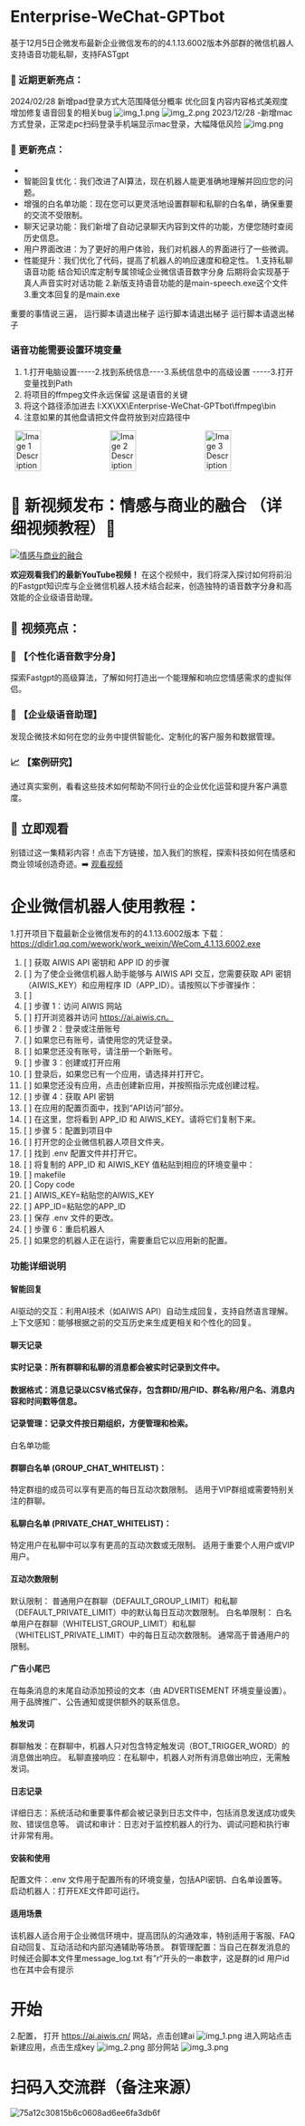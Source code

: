 # Enterprise-WeChat-GPTbot
基于12月5日企微发布最新企业微信发布的的4.1.13.6002版本外部群的微信机器人支持语音功能私聊，支持FASTgpt


### 🌟 近期更新亮点：
2024/02/28 新增pad登录方式大范围降低分概率
优化回复内容内容格式美观度
增加修复语音回复的相关bug
![img_1.png](img_1.png)
![img_2.png](img_2.png)
2023/12/28 -新增mac方式登录，正常走pc扫码登录手机端显示mac登录，大幅降低风险
![img.png](img.png)
### 🌟 更新亮点：
*
* 智能回复优化：我们改进了AI算法，现在机器人能更准确地理解并回应您的问题。
* 增强的白名单功能：现在您可以更灵活地设置群聊和私聊的白名单，确保重要的交流不受限制。
* 聊天记录功能：我们新增了自动记录聊天内容到文件的功能，方便您随时查阅历史信息。
* 用户界面改进：为了更好的用户体验，我们对机器人的界面进行了一些微调。
* 性能提升：我们优化了代码，提高了机器人的响应速度和稳定性。
1.支持私聊语音功能 结合知识库定制专属领域企业微信语音数字分身 后期将会实现基于真人声音实时对话功能
2.新版支持语音功能的是main-speech.exe这个文件
3.重文本回复的是main.exe

重要的事情说三遍，
运行脚本请退出梯子
运行脚本请退出梯子
运行脚本请退出梯子

### 语音功能需要设置环境变量
1. 1.打开电脑设置-----2.找到系统信息----3.系统信息中的高级设置 -----3.打开变量找到Path
2. 将项目的ffmpeg文件永远保留 这是语音的关键
3. 将这个路径添加进去 I:XX\XX\Enterprise-WeChat-GPTbot\ffmpeg\bin
5. 注意如果的其他盘请把文件盘符放到对应路径中
<div style="display: flex; justify-content: space-around;">
    <img src="png/20231223065043.png" alt="Image 1 Description" style="width: 30%;" />
    <img src="png/img.png" alt="Image 2 Description" style="width: 30%;" />
    <img src="png/1703285345704.png" alt="Image 3 Description" style="width: 30%;" />
</div>

# 🎥 新视频发布：情感与商业的融合 （详细视频教程）🎥

[![情感与商业的融合](https://img.youtube.com/vi/5lk6WLmUk7Y/maxresdefault.jpg)](https://www.youtube.com/watch?v=5lk6WLmUk7Y)

**欢迎观看我们的最新YouTube视频！** 在这个视频中，我们将深入探讨如何将前沿的Fastgpt知识库与企业微信机器人技术结合起来，创造独特的语音数字分身和高效能的企业级语音助理。

## 🌟 视频亮点：

### 🤖 【个性化语音数字分身】
探索Fastgpt的高级算法，了解如何打造出一个能理解和响应您情感需求的虚拟伴侣。

### 💼 【企业级语音助理】
发现企微技术如何在您的业务中提供智能化、定制化的客户服务和数据管理。

### 📈 【案例研究】
通过真实案例，看看这些技术如何帮助不同行业的企业优化运营和提升客户满意度。

## 🚀 立即观看
别错过这一集精彩内容！点击下方链接，加入我们的旅程，探索科技如何在情感和商业领域创造奇迹。➡️ [观看视频](https://www.youtube.com/watch?v=5lk6WLmUk7Y)
# 企业微信机器人使用教程：
1.打开项目下载最新企业微信发布的的4.1.13.6002版本 下载：https://dldir1.qq.com/wework/work_weixin/WeCom_4.1.13.6002.exe


1. [ ] 获取 AIWIS API 密钥和 APP ID 的步骤
2. [ ] 为了使企业微信机器人助手能够与 AIWIS API 交互，您需要获取 API 密钥（AIWIS_KEY）和应用程序 ID（APP_ID）。请按照以下步骤操作：
3. [ ] 
4. [ ] 步骤 1：访问 AIWIS 网站
5. [ ] 打开浏览器并访问 https://ai.aiwis.cn。
6. [ ] 步骤 2：登录或注册账号
7. [ ] 如果您已有账号，请使用您的凭证登录。
8. [ ] 如果您还没有账号，请注册一个新账号。
9. [ ] 步骤 3：创建或打开应用
10. [ ] 登录后，如果您已有一个应用，请选择并打开它。
11. [ ] 如果您还没有应用，点击创建新应用，并按照指示完成创建过程。
12. [ ] 步骤 4：获取 API 密钥
13. [ ] 在应用的配置页面中，找到“API访问”部分。
14. [ ] 在这里，您将看到 APP_ID 和 AIWIS_KEY。请将它们复制下来。
15. [ ] 步骤 5：配置到项目中
16. [ ] 打开您的企业微信机器人项目文件夹。
17. [ ] 找到 .env 配置文件并打开它。
18. [ ] 将复制的 APP_ID 和 AIWIS_KEY 值粘贴到相应的环境变量中：
19. [ ] makefile
20. [ ] Copy code
21. [ ] AIWIS_KEY=粘贴您的AIWIS_KEY
22. [ ] APP_ID=粘贴您的APP_ID
23. [ ] 保存 .env 文件的更改。
24. [ ] 步骤 6：重启机器人
25. [ ] 如果您的机器人正在运行，需要重启它以应用新的配置。


### 功能详细说明
#### 智能回复
AI驱动的交互：利用AI技术（如AIWIS API）自动生成回复，支持自然语言理解。
上下文感知：能够根据之前的交互历史来生成更相关和个性化的回复。
#### 聊天记录
#### 实时记录：所有群聊和私聊的消息都会被实时记录到文件中。
#### 数据格式：消息记录以CSV格式保存，包含群ID/用户ID、群名称/用户名、消息内容和时间戳等信息。
#### 记录管理：记录文件按日期组织，方便管理和检索。
白名单功能
#### 群聊白名单 (GROUP_CHAT_WHITELIST)：
特定群组的成员可以享有更高的每日互动次数限制。
适用于VIP群组或需要特别关注的群聊。
#### 私聊白名单 (PRIVATE_CHAT_WHITELIST)：
特定用户在私聊中可以享有更高的互动次数或无限制。
适用于重要个人用户或VIP用户。
#### 互动次数限制
默认限制：
普通用户在群聊（DEFAULT_GROUP_LIMIT）和私聊（DEFAULT_PRIVATE_LIMIT）中的默认每日互动次数限制。
白名单限制：
白名单用户在群聊（WHITELIST_GROUP_LIMIT）和私聊（WHITELIST_PRIVATE_LIMIT）中的每日互动次数限制。
通常高于普通用户的限制。
#### 广告小尾巴
在每条消息的末尾自动添加预设的文本（由 ADVERTISEMENT 环境变量设置）。
用于品牌推广、公告通知或提供额外的联系信息。
#### 触发词
群聊触发：在群聊中，机器人只对包含特定触发词（BOT_TRIGGER_WORD）的消息做出响应。
私聊直接响应：在私聊中，机器人对所有消息做出响应，无需触发词。
#### 日志记录
详细日志：系统活动和重要事件都会被记录到日志文件中，包括消息发送成功或失败、错误信息等。
调试和审计：日志对于监控机器人的行为、调试问题和执行审计非常有用。
#### 安装和使用
配置文件：.env 文件用于配置所有的环境变量，包括API密钥、白名单设置等。
启动机器人：打开EXE文件即可运行。
#### 适用场景
该机器人适合用于企业微信环境中，提高团队的沟通效率，特别适用于客服、FAQ自动回复、互动活动和内部沟通辅助等场景。
群管理配置：当自己在群发消息的时候还会脚本文件里message_log.txt 有”r“开头的一串数字，这是群的id 用户id也在其中会有提示

# 开始
2.配置，
打开 https://ai.aiwis.cn/ 网站，点击创建ai
![img_1.png](png/img_1.png)
进入网站点击新建应用，点击生成key
![img_2.png](png/img_2.png)
部分网站
![img_3.png](png/img_3.png)

# 扫码入交流群（备注来源）
![75a12c30815b6c0608ad6ee6fa3db6f](https://github.com/luolin-ai/Enterprise-WeChat-GPTbot/assets/135555634/2a0e6fc9-0772-4a15-9e33-5e588ade3479)

